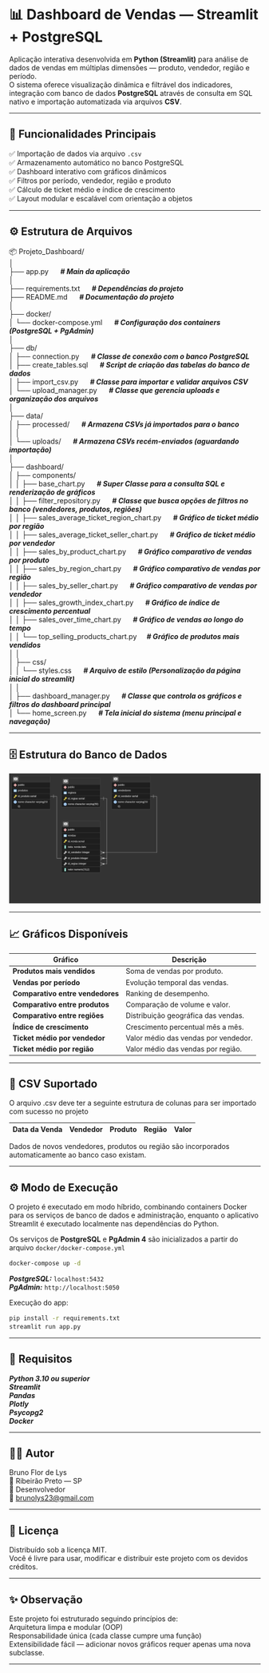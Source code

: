 # 📊 Dashboard de Vendas — Streamlit + PostgreSQL

Aplicação interativa desenvolvida em **Python (Streamlit)** para análise de dados de vendas em múltiplas dimensões — produto, vendedor, região e período.  
O sistema oferece visualização dinâmica e filtrável dos indicadores, integração com banco de dados **PostgreSQL** através de consulta em SQL nativo e importação automatizada via arquivos **CSV**.

---

## 🚀 Funcionalidades Principais

✅ Importação de dados via arquivo `.csv`  
✅ Armazenamento automático no banco PostgreSQL  
✅ Dashboard interativo com gráficos dinâmicos  
✅ Filtros por período, vendedor, região e produto  
✅ Cálculo de ticket médio e índice de crescimento  
✅ Layout modular e escalável com orientação a objetos  

---

## ⚙️ Estrutura de Arquivos

📦 Projeto_Dashboard/<br>
│<br>
├── app.py &nbsp;&nbsp;&nbsp;&nbsp;       ***# Main da aplicação***<br>
│<br>
├── requirements.txt &nbsp;&nbsp;&nbsp;&nbsp;                      ***# Dependências do projeto***<br>
├── README.md      &nbsp;&nbsp;&nbsp;&nbsp;                        ***# Documentação do projeto***<br>
│<br>
├── docker/<br>
│   └── docker-compose.yml  &nbsp;&nbsp;&nbsp;&nbsp;               ***# Configuração dos containers (PostgreSQL + PgAdmin)***<br>
│<br>
├── db/<br>
│   ├── connection.py      &nbsp;&nbsp;&nbsp;&nbsp;               ***# Classe de conexão com o banco PostgreSQL***<br>
│   ├── create_tables.sql    &nbsp;&nbsp;&nbsp;&nbsp;             ***# Script de criação das tabelas do banco de dados***<br>
│   ├── import_csv.py       &nbsp;&nbsp;&nbsp;&nbsp;              ***# Classe para importar e validar arquivos CSV***<br>
│   └── upload_manager.py      &nbsp;&nbsp;&nbsp;&nbsp;           ***# Classe que gerencia uploads e organização dos arquivos***<br>
│<br>
├── data/<br>
│   ├── processed/      &nbsp;&nbsp;&nbsp;&nbsp;                  ***# Armazena CSVs já importados para o banco***<br>
│   │<br>
│   └── uploads/      &nbsp;&nbsp;&nbsp;&nbsp;                    ***# Armazena CSVs recém-enviados (aguardando importação)***<br>
│<br>
├── dashboard/<br>
│   ├── components/            
│   │   ├── base_chart.py    &nbsp;&nbsp;&nbsp;&nbsp;                       ***# Super Classe para a consulta SQL e renderização de gráficos***<br>
│   │   ├── filter_repository.py    &nbsp;&nbsp;&nbsp;&nbsp;               ***# Classe que busca opções de filtros no banco (vendedores, produtos, regiões)***<br>
│   │   ├── sales_average_ticket_region_chart.py &nbsp;&nbsp;&nbsp;&nbsp;   ***# Gráfico de ticket médio por região***<br>
│   │   ├── sales_average_ticket_seller_chart.py &nbsp;&nbsp;&nbsp;&nbsp;  ***# Gráfico de ticket médio por vendedor***<br>
│   │   ├── sales_by_product_chart.py  &nbsp;&nbsp;&nbsp;&nbsp;   ***# Gráfico comparativo de vendas por produto***<br>
│   │   ├── sales_by_region_chart.py   &nbsp;&nbsp;&nbsp;&nbsp;   ***# Gráfico comparativo de vendas por região***<br>
│   │   ├── sales_by_seller_chart.py  &nbsp;&nbsp;&nbsp;&nbsp;    ***# Gráfico comparativo de vendas por vendedor***<br>
│   │   ├── sales_growth_index_chart.py  &nbsp;&nbsp;&nbsp;&nbsp; ***# Gráfico de índice de crescimento percentual***<br>
│   │   ├── sales_over_time_chart.py  &nbsp;&nbsp;&nbsp;&nbsp;   ***# Gráfico de vendas ao longo do tempo***<br>
│   │   └── top_selling_products_chart.py &nbsp;&nbsp;&nbsp;&nbsp;***# Gráfico de produtos mais vendidos***<br>
│   │<br>
│   ├── css/<br>
│   │   └── styles.css      &nbsp;&nbsp;&nbsp;&nbsp;               ***# Arquivo de estilo (Personalização da página inicial do streamlit)***<br>
│   │<br>
│   ├── dashboard_manager.py     &nbsp;&nbsp;&nbsp;&nbsp;          ***# Classe que controla os gráficos e filtros do dashboard principal***<br>
│   └── home_screen.py          &nbsp;&nbsp;&nbsp;&nbsp;           ***# Tela inicial do sistema (menu principal e navegação)***<br>

---
## 🗄️ Estrutura do Banco de Dados

![Diagrama do Banco de Dados](db/estrutura_banco.png)

---

## 📈 Gráficos Disponíveis

| **Gráfico** | **Descrição** |
|--------------|---------------|
| **Produtos mais vendidos** | Soma de vendas por produto. |
| **Vendas por período** | Evolução temporal das vendas. |
| **Comparativo entre vendedores** | Ranking de desempenho. |
| **Comparativo entre produtos** | Comparação de volume e valor. |
| **Comparativo entre regiões** | Distribuição geográfica das vendas. |
| **Índice de crescimento** | Crescimento percentual mês a mês. |
| **Ticket médio por vendedor** | Valor médio das vendas por vendedor. |
| **Ticket médio por região** | Valor médio das vendas por região. |

---

## 💾 CSV Suportado

O arquivo .csv deve ter a seguinte estrutura de colunas para ser importado com sucesso no projeto

| Data da Venda | Vendedor | Produto | Região | Valor |
|---------------|----------|---------|--------|-------|

Dados de novos vendedores, produtos ou região são incorporados automaticamente ao banco caso existam.

---
## ⚙️ Modo de Execução

O projeto é executado em modo híbrido, combinando containers Docker para os serviços de banco de dados e administração, enquanto o aplicativo Streamlit é executado localmente nas dependências do Python.

Os serviços de **PostgreSQL** e **PgAdmin 4** são inicializados a partir do arquivo `docker/docker-compose.yml`

```bash  
docker-compose up -d
```

***PostgreSQL:*** `localhost:5432`  
***PgAdmin:*** `http://localhost:5050`


Execução do app:
```bash 
pip install -r requirements.txt
streamlit run app.py 
```
---
## 🧩 Requisitos

***Python 3.10 ou superior<br>
Streamlit<br>
Pandas<br>
Plotly<br>
Psycopg2<br>
Docker***<br>

---

## 🧑‍💻 Autor

Bruno Flor de Lys<br>
📍 Ribeirão Preto — SP<br>
💼 Desenvolvedor<br>
📧 brunolys23@gmail.com<br>

---
## 📜 Licença
Distribuído sob a licença MIT.<br>
Você é livre para usar, modificar e distribuir este projeto com os devidos créditos.<br>

---
## ✨ Observação

Este projeto foi estruturado seguindo princípios de:<br>
Arquitetura limpa e modular (OOP)<br>
Responsabilidade única (cada classe cumpre uma função)<br>
Extensibilidade fácil — adicionar novos gráficos requer apenas uma nova subclasse.<br>

---